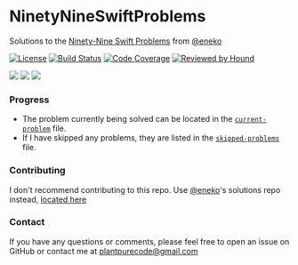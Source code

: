 
# NinetyNineSwiftProblems
Solutions to the [Ninety-Nine Swift Problems](https://www.enekoalonso.com/projects/99-swift-problems/) from [@eneko](http://github.com/eneko)

[![License](https://img.shields.io/github/license/plantpurecode/NinetyNineSwiftProblems)](https://github.com/plantpurecode/NinetyNineSwiftProblems/blob/master/LICENSE)
[![Build Status](https://img.shields.io/travis/plantpurecode/NinetyNineSwiftProblems)](https://travis-ci.org/plantpurecode/NinetyNineSwiftProblems)
[![Code Coverage](https://img.shields.io/coveralls/github/plantpurecode/NinetyNineSwiftProblems)](https://coveralls.io/github/plantpurecode/NinetyNineSwiftProblems)
[![Reviewed by Hound](https://img.shields.io/badge/Reviewed_by-Hound-8E64B0.svg)](https://houndci.com)

[![](https://img.shields.io/static/v1?label=depends-on&message=xcode11&color=informational)](#)
[![](https://img.shields.io/static/v1?label=depends-on&message=xctest&color=informational)](#)
[![](https://img.shields.io/static/v1?label=depends-on&message=swift5&color=red)](#)

### Progress

- The problem currently being solved can be located in the [`current-problem`](https://github.com/plantpurecode/NinetyNineSwiftProblems/blob/master/current-problem) file.
- If I have skipped any problems, they are listed in the [`skipped-problems`](https://github.com/plantpurecode/NinetyNineSwiftProblems/blob/master/skipped-problems) file.

### Contributing

I don't recommend contributing to this repo. Use [@eneko](http;//github.com/eneko)'s solutions repo instead, [located here](https://github.com/eneko/Ninety-Nine-Swift-Solutions)

### Contact

If you have any questions or comments, please feel free to open an issue on GitHub or contact me at [plantpurecode@gmail.com](mailto:plantpurecode@gmail.com)
